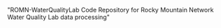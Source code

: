 "ROMN-WaterQualityLab Code Repository for Rocky Mountain Network Water Quality Lab data processing" 

